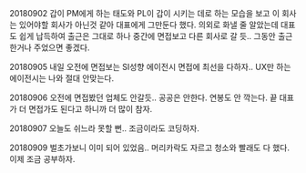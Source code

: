 20180902 갑이 PM에게 하는 태도와 PL이 갑이 시키는 데로 하는 모습을 보고 이 회사는 있어야할 회사가 아닌것 같아 대표에게 그만둔다 했다.
의외로 화낼 줄 알았는데 대표도 쉽게 납득하여 출근은 그대로 하나 중간에 면접보고 다른 회사로 갈 듯.. 그동안 출근한거나 주었으면 좋겠다.

20180905 내일 오전에 면접보는 SI성향 에이전시 면접에 최선을 다하자.. UX만 하는 에이전시는 나와 절대 안맞는다.

20180906 오전에 면접봤던 업체도 안갈듯.. 공공은 안한다. 연봉도 안 깍는다. 끝 대표가 더 면접가도 된다고 하니까 더 많이 참자.

20180907 오늘도 쉬느라 못할 뻔.. 조금이라도 코딩하자.

20180909 벌초가보니 이미 되어 있었음.. 머리카락도 자르고 청소와 빨래도 다 했다. 이제 조금 공부하자.


